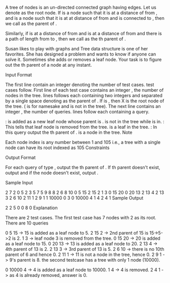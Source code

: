 A tree of  nodes is an un-directed connected graph having  edges. Let us denote  as the root node. If  is a node such that it is at a distance of  from , and  is a node such that it is at at distance of  from  and  is connected to , then we call  as the parent of .

Similarly, if  is at a distance of  from  and  is at a distance of  from  and there is a path of length  from  to , then we call  as the th parent of .

Susan likes to play with graphs and Tree data structure is one of her favorites. She has designed a problem and wants to know if anyone can solve it. Sometimes she adds or removes a leaf node. Your task is to figure out the th parent of a node at any instant.

Input Format

The first line contain an integer  denoting the number of test cases.  test cases follow. First line of each test case contains an integer , the number of nodes in the tree.  lines follows each containing two integers  and  separated by a single space denoting  as the parent of . If  is , then X is the root node of the tree. ( is for namesake and is not in the tree).
The next line contains an integer , the number of queries.
 lines follow each containing a query.

   :  is added as a new leaf node whose parent is  .  is not in the tree while  is in.
  : This tells that leaf node  is removed from the tree.  is a leaf in the tree.
   : In this query output the th parent of  .  is a node in the tree.
Note

Each node index is any number between 1 and 105 i.e., a tree with a single node can have its root indexed as 105
Constraints







Output Format

For each query of type , output the th parent of . If th parent doesn't exist, output  and if the node doesn't exist, output .

Sample Input

2
7
2 0
5 2
3 5
7 5
9 8
8 2
6 8
10
0 5 15
2 15 2
1 3
0 15 20
0 20 13
2 13 4
2 13 3
2 6 10
2 11 1
2 9 1
1
10000 0
3
0 10000 4
1 4
2 4 1
Sample Output

2
2
5
0
0
8
0
Explanation

There are 2 test cases. The first test case has 7 nodes with 2 as its root. There are 10 queries

0 5 15 -> 15 is added as a leaf node to 5.
2 15 2 -> 2nd parent of 15 is 15->5->2 is 2.
1 3 -> leaf node 3 is removed from the tree.
0 15 20 -> 20 is added as a leaf node to 15.
0 20 13 -> 13 is added as a leaf node to 20.
2 13 4 -> 4th parent of 13 is 2.
2 13 3 -> 3rd parent of 13 is 5.
2 6 10 -> there is no 10th parent of 6 and hence 0.
2 11 1 -> 11 is not a node in the tree, hence 0.
2 9 1 -> 9's parent is 8.
the second testcase has a tree with only 1 node (10000).

0 10000 4 -> 4 is added as a leaf node to 10000.
1 4 -> 4 is removed.
2 4 1 -> as 4 is already removed, answer is 0.
